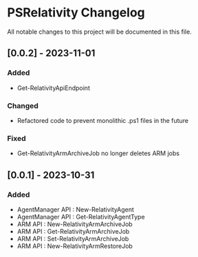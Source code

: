 # PSRelativity Changelog

All notable changes to this project will be documented in this file.

## [0.0.2] - 2023-11-01

### Added
- Get-RelativityApiEndpoint

### Changed
- Refactored code to prevent monolithic .ps1 files in the future

### Fixed
- Get-RelativityArmArchiveJob no longer deletes ARM jobs

## [0.0.1] - 2023-10-31

### Added
- AgentManager API : New-RelativityAgent
- AgentManager API : Get-RelativityAgentType
- ARM API : New-RelativityArmArchiveJob
- ARM API : Get-RelativityArmArchiveJob
- ARM API : Set-RelativityArmArchiveJob
- ARM API : New-RelativityArmRestoreJob